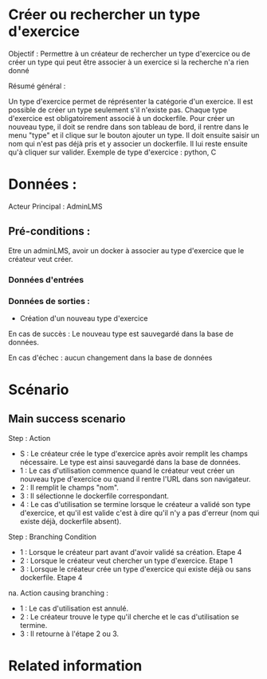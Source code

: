 # Créer ou rechercher un type d'exercice

Objectif : Permettre à un créateur de rechercher un type d'exercice ou  de créer un type qui peut être associer à un exercice si la recherche n'a rien donné

Résumé général :

Un type d'exercice permet de réprésenter la catégorie d'un exercice.
Il est possible de créer un type seulement s'il n'existe pas.
Chaque type d'exercice est obligatoirement associé à un dockerfile.
Pour créer un nouveau type, il doit se rendre dans son tableau de bord, il rentre dans le menu "type" et il clique sur le bouton ajouter un type.
Il doit ensuite saisir un nom qui n'est pas déjà pris et y associer un dockerfile.
Il lui reste ensuite qu'à cliquer sur valider.
Exemple de type d'exercice : python, C


# Données :

Acteur Principal : AdminLMS

## Pré-conditions :

Etre un adminLMS, avoir un docker à associer au type d'exercice que le créateur veut créer.

### Données d'entrées

### Données de sorties :

* Création d'un nouveau type d'exercice

En cas de succès : Le nouveau type est sauvegardé dans la base de données.

En cas d'échec : aucun changement dans la base de données

# Scénario

## Main success scenario

Step : Action

* S : Le créateur crée le type d'exercice après avoir remplit les champs nécessaire. Le type est ainsi sauvegardé dans la base de données.
* 1 : Le cas d'utilisation commence quand le créateur veut créer un nouveau type d'exercice ou quand il rentre l'URL dans son navigateur.
* 2 : Il remplit le champs "nom".
* 3 : Il sélectionne le dockerfile correspondant.
* 4 : Le cas d'utilisation se termine lorsque le créateur a validé son type d'exercice, et qu'il est valide c'est à dire qu'il n'y a pas d'erreur (nom qui existe déjà, dockerfile absent).

Step : Branching Condition

* 1 : Lorsque le créateur part avant d'avoir validé sa création. Etape 4
* 2 : Lorsque le créateur veut chercher un type d'exercice. Etape 1
* 3 : Lorsque le créateur crée un type d'exercice qui existe déjà ou sans dockerfile. Etape 4

na.  Action causing branching :

* 1 : Le cas d'utilisation est annulé.
* 2 : Le créateur trouve le type qu'il cherche et le cas d'utilisation se termine.
* 3 : Il retourne à l'étape 2 ou 3.

# Related information

<!---
Author : Hugo
Validator :
-->

